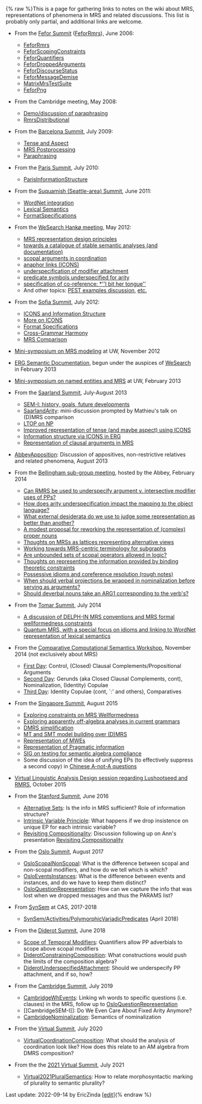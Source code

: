 {% raw %}This is a page for gathering links to notes on the wiki about MRS,
representations of phenomena in MRS and related discussions. This list
is probably only partial, and additional links are welcome.

- From the [Fefor Summit](https://blog.inductorsoftware.com/docsproto/summits/FeforTop) ([FeforRmrs](https://blog.inductorsoftware.com/docsproto/summits/FeforRmrs)), June
2006:
  
  - [FeforRmrs](https://blog.inductorsoftware.com/docsproto/summits/FeforRmrs)
  - [FeforScopingConstraints](https://blog.inductorsoftware.com/docsproto/summits/FeforScopingConstraints)
  - [FeforQuantifiers](https://blog.inductorsoftware.com/docsproto/summits/FeforQuantifiers)
  - [FeforDroppedArguments](https://blog.inductorsoftware.com/docsproto/summits/FeforDroppedArguments)
  - [FeforDiscourseStatus](https://blog.inductorsoftware.com/docsproto/summits/FeforDiscourseStatus)
  - [FeforMessageDemise](https://blog.inductorsoftware.com/docsproto/summits/FeforMessageDemise)
  - [MatrixMrsTestSuite](https://blog.inductorsoftware.com/docsproto/matrix/MatrixMrsTestSuite)
  - [FeforPng](https://blog.inductorsoftware.com/docsproto/summits/FeforPng)
- From the Cambridge meeting, May 2008:
  - [Demo/discussion of paraphrasing](../RmrsParaphrasing)
  - [RmrsDistributional](../RmrsDistributional)
- From the [Barcelona Summit](https://blog.inductorsoftware.com/docsproto/summits/BarcelonaTop), July 2009:
  
  - [Tense and Aspect](https://blog.inductorsoftware.com/docsproto/summits/BarcelonaSemantics)
  - [MRS Postprocessing](https://blog.inductorsoftware.com/docsproto/summits/BarcelonaPostprocessing)
  - [Paraphrasing](https://blog.inductorsoftware.com/docsproto/summits/BarcelonaParaphrasing)
- From the [Paris Summit](https://blog.inductorsoftware.com/docsproto/summits/ParisTop), July 2010:
  
  - [ParisInformationStructure](https://blog.inductorsoftware.com/docsproto/summits/ParisInformationStructure)
- From the [Suquamish (Seattle-area) Summit](https://blog.inductorsoftware.com/docsproto/summits/SuquamishTop), June 2011:
  
  - [WordNet integration](https://blog.inductorsoftware.com/docsproto/summits/SuquamishMRSWordNet)
  - [Lexical Semantics](https://blog.inductorsoftware.com/docsproto/summits/SuquamishLexSem)
  - [FormatSpecifications](../FormatSpecifications)
- From the [WeSearch Hankø meeting](/WeSearch/Hank%C3%B8Schedule), May
2012:
  
  - [MRS representation design
principles](https://blog.inductorsoftware.com/docsproto/home/WeSearch_DesignPrinciples)
  - [towards a catalogue of stable semantic analyses (and
documentation)](https://blog.inductorsoftware.com/docsproto/home/WeSearch_AnalysisCatalog)
  - [scopal arguments in coordination](https://blog.inductorsoftware.com/docsproto/home/WeSearch_ScopalArgCoord)
  - [anaphor links (ICONS)](https://blog.inductorsoftware.com/docsproto/home/WeSearch_ICONS)
  - [underspecification of modifier
attachment](https://blog.inductorsoftware.com/docsproto/home/WeSearch_UnderspecifedAttachment)
  - [predicate symbols underspecified for
arity](https://blog.inductorsoftware.com/docsproto/home/WeSearch_UnderspecifiedPreds)
  - [specification of co-reference: \*''I bit her
tongue''](https://blog.inductorsoftware.com/docsproto/home/WeSearch_VariablePropertySharing)
  - And other topics: [PEST examples
discussion](../WeSearch_PestExamples),
[etc.](/WeSearch/Hank%C3%B8TheRest)
- From the [Sofia Summit](https://blog.inductorsoftware.com/docsproto/summits/SofiaTop), July 2012:
  
  - [ICONS and Information Structure](https://blog.inductorsoftware.com/docsproto/summits/SofiaICONS)
  - [More on ICONS](https://blog.inductorsoftware.com/docsproto/summits/SofiaIconsImplementation)
  - [Format Specifications](https://blog.inductorsoftware.com/docsproto/summits/SofiaMrsRfc)
  - [Cross-Grammar Harmony](https://blog.inductorsoftware.com/docsproto/summits/SofiaVpmHarmony)
  - [MRS Comparison](https://blog.inductorsoftware.com/docsproto/summits/SofiaMrsComparison)
- [Mini-symposium on MRS modeling](https://blog.inductorsoftware.com/docsproto/summits/RmrsLm) at UW, November 2012
- [ERG Semantic Documentation](https://blog.inductorsoftware.com/docsproto/erg/ErgSemantics), begun under the auspices
of [WeSearch](https://blog.inductorsoftware.com/docsproto/garage/WeSearch) in February 2013
- [Mini-symposium on named entities and MRS](https://blog.inductorsoftware.com/docsproto/summits/RmrsNes) at UW, February
2013
- From the [Saarland Summit](https://blog.inductorsoftware.com/docsproto/summits/SaarlandTop), July-August 2013
  
  - [SEM-I: history, goals, future developments](https://blog.inductorsoftware.com/docsproto/summits/SaarlandSemi)
  - [SaarlandArity](https://blog.inductorsoftware.com/docsproto/summits/SaarlandArity): mini-discussion prompted by
Mathieu's talk on (D)MRS comparison
  - [LTOP on NP](https://blog.inductorsoftware.com/docsproto/summits/SaarlandLtopDiscussion)
  - [Improved representation of tense (and maybe aspect) using
ICONS](https://blog.inductorsoftware.com/docsproto/summits/SaarlandTense)
  - [Information structure via ICONS in ERG](https://blog.inductorsoftware.com/docsproto/summits/SaarlandIconsErg)
  - [Representation of clausal arguments in
MRS](https://blog.inductorsoftware.com/docsproto/erg/SaarlandSententialArgument)
- [AbbeyApposition](https://blog.inductorsoftware.com/docsproto/summits/AbbeyApposition): Discussion of appositives,
non-restrictive relatives and related phenomena, August 2013
- From the [Bellingham sub-group meeting](https://blog.inductorsoftware.com/docsproto/summits/TheAbbey_Chrysalis2014),
hosted by the Abbey, February 2014
  
  - [Can RMRS be used to underspecify argument v. intersective
modifier uses of PPs?](https://blog.inductorsoftware.com/docsproto/summits/TheAbbey_Chrysalis2014PpAttachment)
  - [How does arity underspecification impact the mapping to the
object language?](https://blog.inductorsoftware.com/docsproto/summits/TheAbbey_Chrysalis2014Arity)
  - [What external desiderata do we use to judge some representation
as better than another?](https://blog.inductorsoftware.com/docsproto/summits/TheAbbey_Chrysalis2014WhatsThePoint)
  - [A modest proposal for reworking the representation of (complex)
proper nouns](https://blog.inductorsoftware.com/docsproto/summits/TheAbbey_Chrysalis2014ProperNouns)
  - [Thoughts on MRSs as lattices representing alternative
views](https://blog.inductorsoftware.com/docsproto/summits/TheAbbey_Chrysalis2014SchrodingerMrs)
  - [Working towards MRS-centric terminology for
subgraphs](https://blog.inductorsoftware.com/docsproto/summits/TheAbbey_Chrysalis2014Terminology)
  - [Are unbounded sets of scopal operators allowed in
logic?](https://blog.inductorsoftware.com/docsproto/summits/TheAbbey_Chrysalis2014OpenEndedPredicates)
  - [Thoughts on representing the information provided by binding
theoretic constraints](https://blog.inductorsoftware.com/docsproto/summits/TheAbbey_Chrysalis2014BindingTheory)
  - [Possessive idioms and coreference resolution (rough
notes)](https://blog.inductorsoftware.com/docsproto/summits/TheAbbey_Chrysalis2014PossessiveIdioms)
  - [When should verbal projections be wrapped in nominalization
before serving as
arguments?](https://blog.inductorsoftware.com/docsproto/summits/TheAbbey_Chrysalis2014Nominalization)
  - [Should deverbal nouns take an ARG1 corresponding to the
verb's?](https://blog.inductorsoftware.com/docsproto/summits/TheAbbey_Chrysalis2014DeverbalNouns)
- From the [Tomar Summit](https://blog.inductorsoftware.com/docsproto/summits/TomarSchedule), July 2014
  
  - [A discussion of DELPH-IN MRS conventions and MRS formal
wellformedness constraints](https://blog.inductorsoftware.com/docsproto/summits/TomarMrsWellformedness)
  - [Quantum MRS, with a special focus on idioms and linking to
WordNet representation of lexical semantics](https://blog.inductorsoftware.com/docsproto/summits/TomarQuantumMRS)
- From the [Comparative Computational Semantics
Workshop](https://blog.inductorsoftware.com/docsproto/home/WeSearch_Ccs), November 2014 (not exclusively about MRS)
  
  - [First Day](https://blog.inductorsoftware.com/docsproto/home/WeSearch_CcsDayOne): Control, (Closed) Clausal
Complements/Propositional Arguments
  - [Second Day](https://blog.inductorsoftware.com/docsproto/home/WeSearch_CcsDayTwo): Gerunds (aka Closed Clausal
Complements, cont), Nominalization, (Identity) Copulae
  - [Third Day](https://blog.inductorsoftware.com/docsproto/home/WeSearch_CcsDayTwo): Identity Copulae (cont, \`:'
and others), Comparatives
- From the [Singapore Summit](https://blog.inductorsoftware.com/docsproto/summits/SingaporeSchedule), August 2015
  
  - [Exploring constraints on MRS
Wellformedness](https://blog.inductorsoftware.com/docsproto/summits/SingaporeMrsWellformedness)
  - [Exploring apparently off-algebra analyses in current
grammars](https://blog.inductorsoftware.com/docsproto/summits/SingaporeHookOrthodoxy)
  - [DMRS simplification](https://blog.inductorsoftware.com/docsproto/summits/SingaporeDmrsSimplification)
  - [MT and SMT model building over (D)MRS](https://blog.inductorsoftware.com/docsproto/summits/SingaporeSmtModel)
  - [Representation of MWEs](https://blog.inductorsoftware.com/docsproto/summits/SingaporeRepresentingMwes)
  - [Representation of Pragmatic
information](https://blog.inductorsoftware.com/docsproto/summits/SingaporeRepresentingPragmatics)
  - [SIG on testing for semantic algebra
compliance](https://blog.inductorsoftware.com/docsproto/summits/SingaporeSemanticAlgebraCompliance)
  - Some discussion of the idea of unifying EPs (to effectively
suppress a second copy) in [Chinese A-not-A
questions](https://blog.inductorsoftware.com/docsproto/home/LADChineseAnotA)
- [Virtual Linguistic Analysis Design session regarding Lushootseed
and RMRS](https://blog.inductorsoftware.com/docsproto/home/LADLushootseedSemantics), October 2015
- From the [Stanford Summit](https://blog.inductorsoftware.com/docsproto/summits/StanfordSchedule), June 2016
  
  - [Alternative Sets](https://blog.inductorsoftware.com/docsproto/summits/StanfordAlternativeSets): Is the info in MRS
sufficient? Role of information structure?
  - [Intrinsic Variable
Principle](https://blog.inductorsoftware.com/docsproto/summits/StanfordCrowgeyIntrinsicVariableNotes): What happens
if we drop insistence on unique EP for each intrinsic variable?
  - [Revisiting Compositionality](https://blog.inductorsoftware.com/docsproto/summits/StanfordAlgebraAdditions):
Discussion following up on Ann's presentation [Revisiting
Compositionality](http://www.delph-in.net/2016/compositionality.pdf)
- From the [Oslo Summit](https://blog.inductorsoftware.com/docsproto/summits/OsloSchedule), August 2017
  
  - [OsloScopalNonScopal](https://blog.inductorsoftware.com/docsproto/summits/OsloScopalNonScopal): What is the
difference between scopal and non-scopal modifiers, and how do
we tell which is which?
  - [OsloEventsInstances](https://blog.inductorsoftware.com/docsproto/summits/OsloEventsInstances): What is the
difference between events and instances, and do we have to keep
them distinct?
  - [OsloQuestionRepresentation](https://blog.inductorsoftware.com/docsproto/summits/OsloQuestionRepresentation): How
can we capture the info that was lost when we dropped messages
and thus the PARAMS list?
- From [SynSem](https://blog.inductorsoftware.com/docsproto/home/SynSem) at CAS, 2017-2018
  
  - [SynSem/Activities/PolymorphicVariadicPredicates](https://blog.inductorsoftware.com/docsproto/home/SynSem_Activities_PolymorphicVariadicPredicates)
(April 2018)
- From the [Diderot Summit](https://blog.inductorsoftware.com/docsproto/summits/DiderotSchedule), June 2018
  
  - [Scope of Temporal
Modifiers](http://users.sussex.ac.uk/~johnca/summit-2018/scope.pdf):
Quantifiers allow PP adverbials to scope above scopal modifiers
  - [DiderotConstrainingComposition](https://blog.inductorsoftware.com/docsproto/summits/DiderotConstrainingComposition):
What constructions would push the limits of the composition
algebra?
  - [DiderotUnderspecifiedAttachment](https://blog.inductorsoftware.com/docsproto/summits/DiderotUnderspecifiedAttachment):
Should we underspecify PP attachment, and if so, how?
- From the [Cambridge Summit](https://blog.inductorsoftware.com/docsproto/summits/CambridgeSchedule), July 2019
  
  - [CambridgeWhEvents](https://blog.inductorsoftware.com/docsproto/summits/CambridgeWhEvents): Linking wh words to
specific questions (i.e. clauses) in the MRS, follow up to
[OsloQuestionRepresentation](https://blog.inductorsoftware.com/docsproto/summits/OsloQuestionRepresentation)
  - [[CambridgeSEM-I]]: Do We Even Care About Fixed Arity Anymore?
  - [CambridgeNominalization](https://blog.inductorsoftware.com/docsproto/summits/CambridgeNominalization): Semantics of
nominalization
- From the [Virtual Summit](https://blog.inductorsoftware.com/docsproto/summits/VirtualSchedule), July 2020
  
  - [VirtualCoordinationComposition](https://blog.inductorsoftware.com/docsproto/summits/VirtualCoordinationComposition):
What should the analysis of coordination look like? How does
this relate to an AM algebra from DMRS composition?
- From the the [2021 Virtual Summit](https://blog.inductorsoftware.com/docsproto/summits/Virtual2021Schedule), July 2021
  
  - [Virtual2021PluralSemantics](https://blog.inductorsoftware.com/docsproto/summits/Virtual2021PluralSemantics):
How to relate morphosyntactic marking of plurality to semantic plurality?

Last update: 2022-09-14 by EricZinda [[edit](https://github.com/delph-in/docs/wiki/RmrsDiscussions/_edit)]{% endraw %}